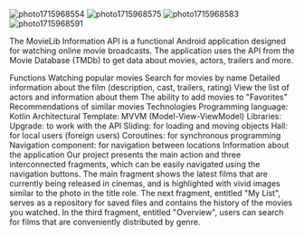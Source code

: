 ![photo1715968554](https://github.com/dilnaz00/FinalAndroir/assets/117009481/62d067ab-19ab-4b52-b88a-d5b46353d647)
![photo1715968575](https://github.com/dilnaz00/FinalAndroir/assets/117009481/49ed4db7-9731-44d8-b459-fbf9861eaaab)
![photo1715968583](https://github.com/dilnaz00/FinalAndroir/assets/117009481/83aaa8bc-a617-4593-b141-7d13e36f26e9)
![photo1715968591](https://github.com/dilnaz00/FinalAndroir/assets/117009481/1e3a06d9-a41a-41d6-b246-1663f88a1824)

The MovieLib Information API is a functional Android application designed for watching online movie broadcasts. The application uses the API from the Movie Database (TMDb) to get data about movies, actors, trailers and more.

Functions
Watching popular movies
Search for movies by name
Detailed information about the film (description, cast, trailers, rating)
View the list of actors and information about them
The ability to add movies to "Favorites"
Recommendations of similar movies
Technologies
Programming language: Kotlin
Architectural Template: MVVM (Model-View-ViewModel)
Libraries:
Upgrade: to work with the API
Sliding: for loading and moving objects
Hall: for local users (foreign users)
Coroutines: for synchronous programming
Navigation component: for navigation between locations
Information about the application Our project presents the main action and three interconnected fragments, which can be easily navigated using the navigation buttons. The main fragment shows the latest films that are currently being released in cinemas, and is highlighted with vivid images similar to the photo in the title role. The next fragment, entitled "My List", serves as a repository for saved files and contains the history of the movies you watched. In the third fragment, entitled "Overview", users can search for films that are conveniently distributed by genre.
